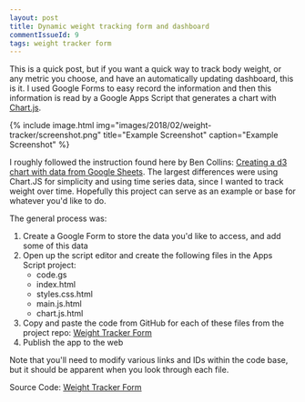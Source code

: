 ```yaml
---
layout: post
title: Dynamic weight tracking form and dashboard
commentIssueId: 9
tags: weight tracker form
---
```


This is a quick post, but if you want a quick way to track body weight, or any metric you choose, and have an automatically updating dashboard, this is it. I used Google Forms to easy record the information and then this information is read by a Google Apps Script that generates a chart with [Chart.js](http://www.chartjs.org/).

{% include image.html img="images/2018/02/weight-tracker/screenshot.png" title="Example Screenshot" caption="Example Screenshot" %} 

I roughly followed the instruction found here by Ben Collins: [Creating a d3 chart with data from Google Sheets](https://www.benlcollins.com/spreadsheets/d3-google-sheets/). The largest differences were using Chart.JS for simplicity and using time series data, since I wanted to track weight over time. Hopefully this project can serve as an example or base for whatever you'd like to do.

The general process was:

1. Create a Google Form to store the data you'd like to access, and add some of this data
2. Open up the script editor and create the following files in the Apps Script project:
    * code.gs
    * index.html
    * styles.css.html
    * main.js.html
    * chart.js.html
3. Copy and paste the code from GitHub for each of these files from the project repo: [Weight Tracker Form](https://github.com/seanlane/weight-tracker-form)
4. Publish the app to the web

Note that you'll need to modify various links and IDs within the code base, but it should be apparent when you look through each file.

Source Code: [Weight Tracker Form](https://github.com/seanlane/weight-tracker-form)